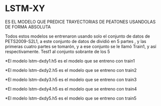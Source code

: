 # LSTM-XY
ES EL MODELO QUE PREDICE TRAYECTORIAS DE PEATONES USANDOLAS DE FORMA ABSOLUTA


Todos estos modelos se entrenaron usando solo el conjunto de datos de PETS2009-S2L1, a este conjunto de datos de dividió en 5 partes , y las primeras cuatro partes se tomarón, y a ese conjunto se le llamó Train1, y así respectivamente.
Test1 al conjunto sobrante de los 5


*El modelo lstm-dxdy1.h5 es el modelo que se entreno con train1

*El modelo lstm-dxdy2.h5 es el modelo que se entreno con train2

*El modelo lstm-dxdy3.h5 es el modelo que se entreno con train3

*El modelo lstm-dxdy4.h5 es el modelo que se entreno con train4

*El modelo lstm-dxdy5.h5 es el modelo que se entreno con train5



